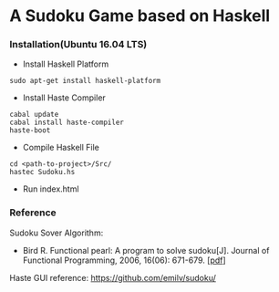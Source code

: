 # A Sudoku Game based on Haskell
### Installation(Ubuntu 16.04 LTS)
- Install Haskell Platform
```
sudo apt-get install haskell-platform
```
- Install Haste Compiler
```
cabal update
cabal install haste-compiler
haste-boot
```
- Compile Haskell File
```
cd <path-to-project>/Src/
hastec Sudoku.hs
```
- Run index.html

### Reference
Sudoku Sover Algorithm:
* Bird R. Functional pearl: A program to solve sudoku[J]. Journal of Functional Programming, 2006, 16(06): 671-679. [[pdf](dl.acm.org/citation.cfm?id=1180089)]

Haste GUI reference:
https://github.com/emilv/sudoku/
